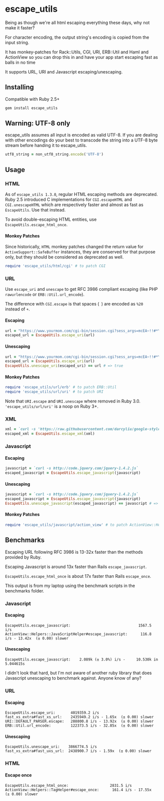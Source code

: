# escape_utils

Being as though we're all html escaping everything these days, why not make it faster?

For character encoding, the output string's encoding is copied from the input string.

It has monkey-patches for Rack::Utils, CGI, URI, ERB::Util and Haml and ActionView so you can drop this in and have your app start escaping fast as balls in no time

It supports URL, URI and Javascript escaping/unescaping.

## Installing

Compatible with Ruby 2.5+

``` sh
gem install escape_utils
```

## Warning: UTF-8 only

escape_utils assumes all input is encoded as valid UTF-8. If you are dealing with other encodings do your best to transcode the string into a UTF-8 byte stream before handing it to escape_utils.


``` ruby
utf8_string = non_utf8_string.encode('UTF-8')
```

## Usage

### HTML

As of `escape_utils 1.3.0`, regular HTML escaping methods are deprecated. Ruby 2.5 introduced C implementations for `CGI.escapeHTML` and `CGI.unescapeHTML` which are respectively faster and almost as fast as `EscapeUtils`. Use that instead.

To avoid double-escaping HTML entities, use `EscapeUtils.escape_html_once`.

#### Monkey Patches

Since historically, `HTML` monkey patches changed the return value for `ActiveSupport::SafeBuffer` instances, they are conserved for that purpose only, but they should be considered as deprecated as well.

``` ruby
require 'escape_utils/html/cgi' # to patch CGI
```

### URL

Use `escape_uri` and `unescape` to get RFC 3986 compliant escaping (like PHP `rawurlencode` or `ERB::Util.url_encode`).

The difference with `CGI.escape` is that spaces (` `) are encoded as `%20` instead of `+`.

#### Escaping

``` ruby
url = "https://www.yourmom.com/cgi-bin/session.cgi?sess_args=mcEA~!!#*YH*>@!U"
escaped_url = EscapeUtils.escape_uri(url)
```

#### Unescaping

``` ruby
url = "https://www.yourmom.com/cgi-bin/session.cgi?sess_args=mcEA~!!#*YH*>@!U"
escaped_url = EscapeUtils.escape_uri(url)
EscapeUtils.unescape_uri(escaped_uri) == url # => true
```

#### Monkey Patches

``` ruby
require 'escape_utils/url/erb' # to patch ERB::Util
require 'escape_utils/url/uri' # to patch URI
```

Note that `URI.escape` and `URI.unescape` where removed in Ruby 3.0. `'escape_utils/url/uri'` is a noop on Ruby 3+.

### XML

```ruby
xml = `curl -s 'https://raw.githubusercontent.com/darcyliu/google-styleguide/master/cppguide.xml'`
escaped_xml = EscapeUtils.escape_xml(xml)
```

### Javascript

#### Escaping

``` ruby
javascript = `curl -s http://code.jquery.com/jquery-1.4.2.js`
escaped_javascript = EscapeUtils.escape_javascript(javascript)
```

#### Unescaping

``` ruby
javascript = `curl -s http://code.jquery.com/jquery-1.4.2.js`
escaped_javascript = EscapeUtils.escape_javascript(javascript)
EscapeUtils.unescape_javascript(escaped_javascript) == javascript # => true
```

#### Monkey Patches

``` ruby
require 'escape_utils/javascript/action_view' # to patch ActionView::Helpers::JavaScriptHelper
```

## Benchmarks

Escaping URL following RFC 3986 is 13-32x faster than the methods provided by Ruby.

Escaping Javascript is around 13x faster than Rails `escape_javascript`.

`EscapeUtils.escape_html_once` is about 17x faster than Rails `escape_once`.

This output is from my laptop using the benchmark scripts in the benchmarks folder.

### Javascript

#### Escaping

```
EscapeUtils.escape_javascript:                               1567.5 i/s
ActionView::Helpers::JavaScriptHelper#escape_javascript:      116.8 i/s - 13.42x  (± 0.00) slower
```

#### Unescaping

```
EscapeUtils.escape_javascript:    2.089k (± 3.0%) i/s -     10.530k in   5.044615s
```

I didn't look that hard, but I'm not aware of another ruby library that does Javascript unescaping to benchmark against. Anyone know of any?

### URL

#### Escaping

```
EscapeUtils.escape_uri:       4019359.2 i/s
fast_xs_extra#fast_xs_url:    2435949.2 i/s - 1.65x  (± 0.00) slower
URI::DEFAULT_PARSER.escape:   288800.8 i/s - 13.92x  (± 0.00) slower
ERB::Util.url_encode:         122373.5 i/s - 32.85x  (± 0.00) slower
```

#### Unescaping

```
EscapeUtils.unescape_uri:    3866774.5 i/s
fast_xs_extra#fast_uxs_url:  2438900.7 i/s - 1.59x  (± 0.00) slower
```

### HTML

#### Escape once

```
EscapeUtils.escape_html_once:                   2831.5 i/s
ActionView::Helpers::TagHelper#escape_once:      161.4 i/s - 17.55x  (± 0.00) slower
```
